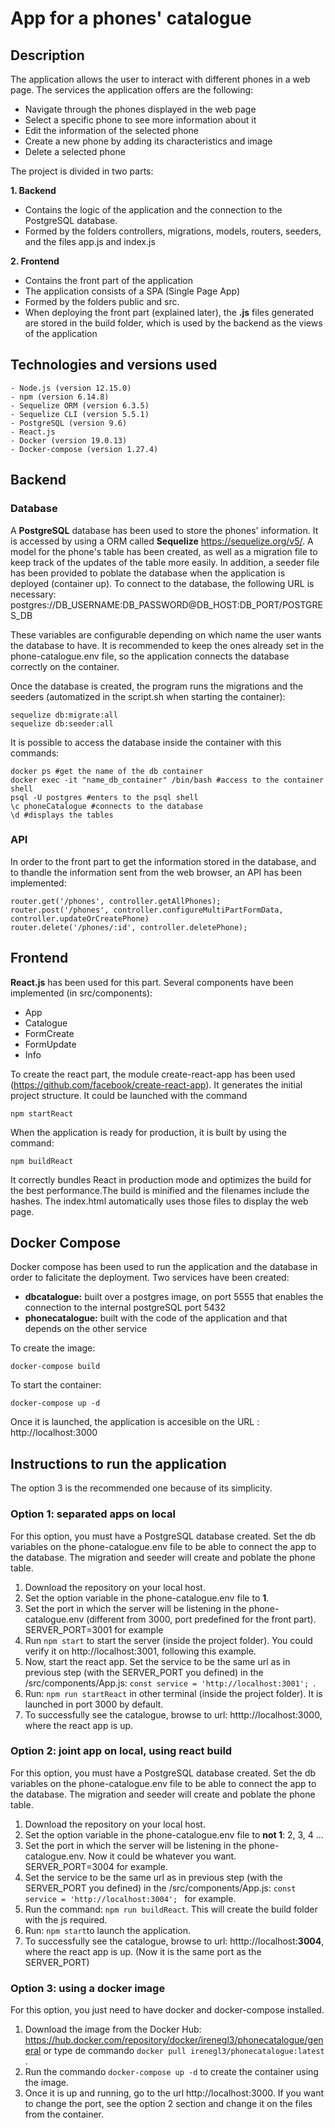 # App for a phones' catalogue

## Description
The application allows the user to interact with different phones in a web page. The services the application offers are the following:
- Navigate through the phones displayed in the web page
- Select a specific phone to see more information about it
- Edit the information of the selected phone
- Create a new phone by adding its characteristics and image
- Delete a selected phone

The project is divided in two parts:

**1. Backend**
- Contains the logic of the application and the connection to the PostgreSQL database.
- Formed by the folders controllers, migrations, models, routers, seeders, and the files app.js and index.js

**2. Frontend**
- Contains the front part of the application
- The application consists of a SPA (Single Page App)
- Formed by the folders public and src.
- When deploying the front part (explained later), the **.js** files generated are stored in the build folder, which is used by the backend as the views of the application

## Technologies and versions used
	- Node.js (version 12.15.0)
	- npm (version 6.14.8)
    - Sequelize ORM (version 6.3.5)
    - Sequelize CLI (version 5.5.1)
	- PostgreSQL (version 9.6)
    - React.js
	- Docker (version 19.0.13)
	- Docker-compose (version 1.27.4)


## Backend
### Database
A **PostgreSQL** database has been used to store the phones' information. It is accessed by using a ORM called **Sequelize** https://sequelize.org/v5/. A model for the phone's table has been created, as well as a migration file to keep track of the updates of the table more easily. In addition, a seeder file has been provided to poblate the database when the application is deployed (container up). To connect to the database, the following URL is necessary: 
postgres://DB_USERNAME:DB_PASSWORD@DB_HOST:DB_PORT/POSTGRES_DB

These variables are configurable depending on which name the user wants the database to have. It is recommended to keep the ones already set in the phone-catalogue.env file, so the application connects the database correctly on the container.

Once the database is created, the program runs the migrations and the seeders (automatized in the script.sh when starting the container):

```shell
sequelize db:migrate:all
sequelize db:seeder:all
```

It is possible to access the database inside the container with this commands:
```shell
docker ps #get the name of the db container
docker exec -it "name_db_container" /bin/bash #access to the container shell
psql -U postgres #enters to the psql shell
\c phoneCatalogue #connects to the database
\d #displays the tables
```


### API
In order to the front part to get the information stored in the database, and to thandle the information sent from the web browser, an API has been implemented:

```shell
router.get('/phones', controller.getAllPhones);
router.post('/phones', controller.configureMultiPartFormData, controller.updateOrCreatePhone)
router.delete('/phones/:id', controller.deletePhone);
```
## Frontend
**React.js** has been used for this part. Several components have been implemented (in src/components):
- App
- Catalogue
- FormCreate
- FormUpdate
- Info

To create the react part, the module create-react-app has been used (https://github.com/facebook/create-react-app). It generates the initial project structure. It could be launched with the command 
```shell
npm startReact
```
When the application is ready for production, it is built by using the command:
```shell
npm buildReact
```
It correctly bundles React in production mode and optimizes the build for the best performance.The build is minified and the filenames include the hashes. The index.html automatically uses those files to display the web page.


## Docker Compose
Docker compose has been used to run the application and the database in order to falicitate the deployment. Two services have been created:
- **dbcatalogue:** built over a postgres image, on port 5555 that enables the connection to the internal postgreSQL port 5432
- **phonecatalogue:** built with the code of the application and that depends on the other service

To create the image: 
```shell 
docker-compose build 
```

To start the container:
```shell 
docker-compose up -d 
```
Once it is launched, the application is accesible on the URL : http://localhost:3000

## Instructions to run the application

The option 3 is the recommended one because of its simplicity.

### Option 1: separated apps on local
For this option, you must have a PostgreSQL database created. Set the db variables on the phone-catalogue.env file to be able to connect the app to the database. The migration and seeder will create and poblate the phone table.

1. Download the repository on your local host.
2. Set the option variable in the phone-catalogue.env file to **1**.
3. Set the port in which the server will be listening in the phone-catalogue.env (different from 3000, port predefined for the front part). SERVER_PORT=3001 for example
4. Run ```npm start``` to start the server (inside the project folder). You could verify it on http://localhost:3001, following this example.
5. Now, start the react app. Set the service to be the same url as in previous step (with the SERVER_PORT you defined) in the /src/components/App.js: ```const service = 'http://localhost:3001'; ```.
6. Run: ```npm run startReact``` in other terminal (inside the project folder). It is launched in port 3000 by default.
7. To successfully see the catalogue, browse to url: htttp://localhost:3000, where the react app is up.

### Option 2: joint app on local, using react build
For this option, you must have a PostgreSQL database created. Set the db variables on the phone-catalogue.env file to be able to connect the app to the database. The migration and seeder will create and poblate the phone table.

1. Download the repository on your local host.
2. Set the option variable in the phone-catalogue.env file to **not 1**: 2, 3, 4 ...
3. Set the port in which the server will be listening in the phone-catalogue.env. Now it could be whatever you want. SERVER_PORT=3004 for example.
4. Set the service to be the same url as in previous step (with the SERVER_PORT you defined) in the /src/components/App.js: ```const service = 'http://localhost:3004'; ``` for example.
5. Run the command: ```npm run buildReact```. This will create the build folder with the js required.
6. Run: ```npm start```to launch the application.
7. To successfully see the catalogue, browse to url: htttp://localhost:**3004**, where the react app is up. (Now it is the same port as the SERVER_PORT)

### Option 3: using a docker image 
For this option, you just need to have docker and docker-compose installed.

1. Download the image from the Docker Hub: https://hub.docker.com/repository/docker/irenegl3/phonecatalogue/general or type de commando ```docker pull irenegl3/phonecatalogue:latest ```.
2. Run the commando ```docker-compose up -d``` to create the container using the image.
3. Once it is up and running, go to the url http://localhost:3000. If you want to change the port, see the option 2 section and change it on the files from the container.
